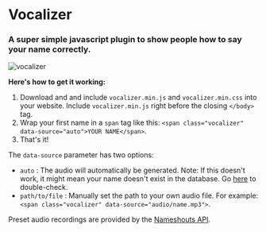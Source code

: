 # Vocalizer
### A super simple javascript plugin to show people how to say your name correctly.

![vocalizer](http://atifaz.am/images/posts/vocalizer-show-people-how-to-pronounce-your-name/vocalizer.jpg?423)

**Here's how to get it working:**

1. Download and and include `vocalizer.min.js` and `vocalizer.min.css` into your website. Include `vocalizer.min.js` right before the closing `</body>` tag.
2. Wrap your first name in a `span` tag like this: `<span class="vocalizer" data-source="auto">YOUR NAME</span>`.
3. That's it!

The `data-source` parameter has two options:
- `auto` : The audio will automatically be generated. Note: If this doesn't work, it might mean your name doesn't exist in the database. Go [here](https://www.nameshouts.com/) to double-check.
- `path/to/file` : Manually set the path to your own audio file. For example: `<span class="vocalizer" data-source="audio/name.mp3">`.

Preset audio recordings are provided by the [Nameshouts API](https://www.nameshouts.com/).
